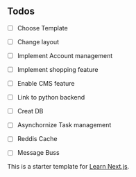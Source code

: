 ## Todos
- [ ] Choose Template 
- [ ] Change layout
- [ ] Implement Account management
- [ ] Implement shopping feature
- [ ] Enable CMS feature
- [ ] Link to python backend
- [ ] Creat DB
- [ ] Asynchornize Task management
- [ ] Reddis Cache
- [ ] Message Buss


This is a starter template for [Learn Next.js](https://nextjs.org/learn).

